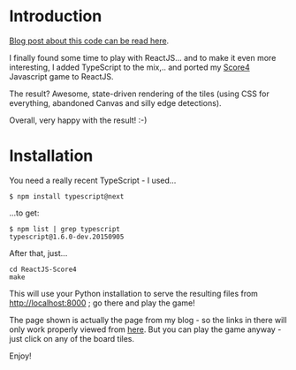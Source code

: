 Introduction
============
[Blog post about this code can be read here](https://www.thanassis.space/score4jsreact.html).

I finally found some time to play with ReactJS... and to make it
even more interesting, I added TypeScript to the mix,.. and ported
my [Score4](https://www.thanassis.space/score4js.html)
Javascript game to ReactJS.

The result? Awesome, state-driven rendering of the tiles (using
CSS for everything, abandoned Canvas and silly edge detections).

Overall, very happy with the result! :-)

Installation
============
You need a really recent TypeScript - I used...

    $ npm install typescript@next

...to get:

    $ npm list | grep typescript
    typescript@1.6.0-dev.20150905

After that, just...

    cd ReactJS-Score4
    make

This will use your Python installation to serve the resulting files
from [http://localhost:8000](http://localhost:8000) ; go there and
play the game!

The page shown is actually the page from my blog - so the links
in there will only work properly viewed from 
[here](https://www.thanassis.space/score4jsreact.html).
But you can play the game anyway - just click on any of the board tiles.

Enjoy!
